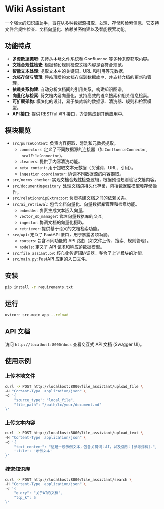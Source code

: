 # Wiki Assistant

一个强大的知识库助手，旨在从多种数据源摄取、处理、存储和检索信息。它支持文件合规性检查、文档向量化、依赖关系构建以及智能搜索功能。

## 功能特点

- **多源数据摄取**: 支持从本地文件系统和 Confluence 等多种来源获取内容。
- **文档合规性检查**: 根据预设规则检查文档内容是否符合规范。
- **智能文本处理**: 提取文本中的关键词、URL 和引用等元数据。
- **文档存储与管理**: 将处理后的文档存储到数据库中，并支持文档的更新和管理。
- **依赖关系构建**: 自动分析文档间的引用关系，构建知识图谱。
- **向量化与检索**: 将文档内容向量化，支持高效的语义搜索和相关信息检索。
- **可扩展架构**: 模块化的设计，易于集成新的数据源、清洗器、规则和检索模型。
- **API 接口**: 提供 RESTful API 接口，方便集成到其他应用中。

## 模块概览

- `src/purseContent`: 负责内容摄取、清洗和元数据提取。
  - `connectors`: 定义了不同数据源的连接器（如 `ConfluenceConnector`, `LocalFileConnector`）。
  - `cleaners`: 提供了内容清洗功能。
  - `meta_content`: 用于提取文本元数据（关键词、URL、引用）。
  - `ingestion_coordinator`: 协调不同数据源的内容摄取。
- `src/norms_checker`: 实现文档合规性检查逻辑，根据预设规则验证文档内容。
- `src/documentRepository`: 处理文档的持久化存储，包括数据库模型和存储操作。
- `src/relationshipExtractor`: 负责构建文档之间的依赖关系。
- `src/ai_retrieval`: 包含文档向量化、向量数据库管理和检索功能。
  - `embedder`: 负责生成文本嵌入向量。
  - `vector_db_manager`: 管理向量数据库的交互。
  - `ingestor`: 协调文档的向量化摄取。
  - `retriever`: 提供基于语义的文档检索功能。
- `src/api`: 定义了 FastAPI 接口，用于暴露各项功能。
  - `routers`: 包含不同功能的 API 路由（如文件上传、搜索、规则管理）。
  - `models`: 定义了 API 请求和响应的数据模型。
- `src/file_assiant.py`: 核心业务逻辑协调器，整合了上述模块的功能。
- `src/main.py`: FastAPI 应用的入口文件。

## 安装

```bash
pip install -r requirements.txt
```

## 运行

```bash
uvicorn src.main:app --reload
```

## API 文档

访问 `http://localhost:8000/docs` 查看交互式 API 文档 (Swagger UI)。

## 使用示例

### 上传本地文件

```bash
curl -X POST http://localhost:8000/file_assistant/upload_file \
-H "Content-Type: application/json" \
-d '{
    "source_type": "local_file",
    "file_path": "/path/to/your/document.md"
}'
```

### 上传文本内容

```bash
curl -X POST http://localhost:8000/file_assistant/upload_text \
-H "Content-Type: application/json" \
-d '{
    "text_content": "这是一段示例文本，包含关键词：AI，以及引用：[参考资料].",
    "title": "示例文本"
}'
```

### 搜索知识库

```bash
curl -X POST http://localhost:8000/file_assistant/search \
-H "Content-Type: application/json" \
-d '{
    "query": "关于AI的文档",
    "top_k": 5
}'
```